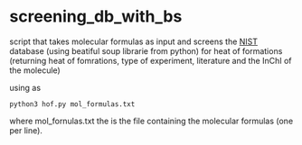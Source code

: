 # screening_db_with_bs

script that takes molecular formulas as input and screens the [NIST](https://webbook.nist.gov/) database (using beatiful soup librarie from python) for heat of formations (returning heat of fomrations, type of experiment, literature and the InChI of the molecule)

using as
```
python3 hof.py mol_formulas.txt
```

where mol_fornulas.txt the is the file containing the molecular formulas (one per line).
